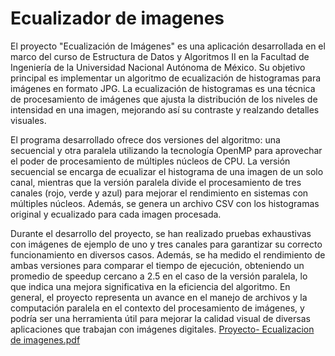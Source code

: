 # Ecualizador de imagenes
El proyecto "Ecualización de Imágenes" es una aplicación desarrollada en el marco del curso de Estructura de Datos y Algoritmos II en la Facultad de Ingeniería de la Universidad Nacional Autónoma de México. Su objetivo principal es implementar un algoritmo de ecualización de histogramas para imágenes en formato JPG. La ecualización de histogramas es una técnica de procesamiento de imágenes que ajusta la distribución de los niveles de intensidad en una imagen, mejorando así su contraste y realzando detalles visuales.

El programa desarrollado ofrece dos versiones del algoritmo: una secuencial y otra paralela utilizando la tecnología OpenMP para aprovechar el poder de procesamiento de múltiples núcleos de CPU. La versión secuencial se encarga de ecualizar el histograma de una imagen de un solo canal, mientras que la versión paralela divide el procesamiento de tres canales (rojo, verde y azul) para mejorar el rendimiento en sistemas con múltiples núcleos. Además, se genera un archivo CSV con los histogramas original y ecualizado para cada imagen procesada.

Durante el desarrollo del proyecto, se han realizado pruebas exhaustivas con imágenes de ejemplo de uno y tres canales para garantizar su correcto funcionamiento en diversos casos. Además, se ha medido el rendimiento de ambas versiones para comparar el tiempo de ejecución, obteniendo un promedio de speedup cercano a 2.5 en el caso de la versión paralela, lo que indica una mejora significativa en la eficiencia del algoritmo. En general, el proyecto representa un avance en el manejo de archivos y la computación paralela en el contexto del procesamiento de imágenes, y podría ser una herramienta útil para mejorar la calidad visual de diversas aplicaciones que trabajan con imágenes digitales.
[Proyecto- Ecualizacion de imagenes.pdf](https://github.com/DanielGalindoDev/EcualizadorDeImagenes/files/12099065/Proyecto-.Ecualizacion.de.imagenes.pdf)
